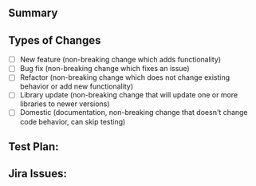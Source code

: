 ## Summary
<!--- Summary of changes --->

## Types of Changes
<!--- What types of changes does your code introduce? Put an `x` in all the boxes that apply: --->

- [ ] New feature (non-breaking change which adds functionality)
- [ ] Bug fix (non-breaking change which fixes an issue)
- [ ] Refactor (non-breaking change which does not change existing behavior or add new functionality)
- [ ] Library update (non-breaking change that will update one or more libraries to newer versions)
- [ ] Domestic (documentation, non-breaking change that doesn't change code behavior, can skip testing)

## Test Plan:
<!--- How do you test your changes? (unit test, integration test, dev test) or skip_test if it's not applicable  --->

## Jira Issues:
<!--- Link to your YouTrack ticket --->
